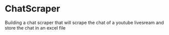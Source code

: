 # ChatScraper
Building a chat scraper that will scrape the chat of a youtube livesream and store the chat in an excel file
